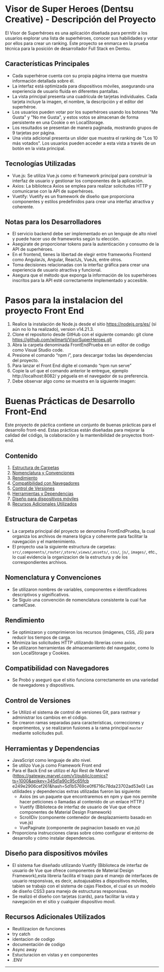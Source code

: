 # Visor de Super Heroes (Dentsu Creative) - Descripción del Proyecto
El Visor de Superhéroes es una aplicación diseñada para permitir a los usuarios explorar una lista de superhéroes, conocer sus habilidades y votar por ellos para crear un ranking. Este proyecto se enmarca en la prueba técnica para la posición de desarrollador Full Stack en Dentsu.

## Características Principales

- Cada superhéroe cuenta con su propia página interna que muestra información detallada sobre él.
- La interfaz está optimizada para dispositivos móviles, asegurando una experiencia de usuario fluida en diferentes pantallas.
- La vista principal presenta una cuadrícula de tarjetas individuales. Cada tarjeta incluye la imagen, el nombre, la descripción y el editor del superhéroe.
- Los usuarios pueden votar por los superhéroes usando los botones "Me Gusta" y "No me Gusta", y estos votos se almacenan de forma persistente en una Cookie o en LocalStorage.
- Los resultados se presentan de manera paginada, mostrando grupos de 9 tarjetas por página.
- Una vista adicional presenta un slider que muestra el ranking de "Los 10 más votados". Los usuarios pueden acceder a esta vista a través de un botón en la vista principal.

## Tecnologías Utilizadas
- Vue.js: Se utiliza Vue.js como el framework principal para construir la interfaz de usuario y gestionar los componentes de la aplicación.
- Axios: La biblioteca Axios se emplea para realizar solicitudes HTTP y comunicarse con la API de superhéroes.
- Vuetify: Vuetify es un framework de diseño que proporciona componentes y estilos predefinidos para crear una interfaz atractiva y coherente.

## Notas para los Desarrolladores
- El servicio backend debe ser implementado en un lenguaje de alto nivel y puede hacer uso de frameworks según tu elección.
- Asegúrate de proporcionar tokens para la autenticación y consumo de la API de superhéroes.
- En el frontend, tienes la libertad de elegir entre frameworks Frontend como AngularJs, Angular, ReactJs, VueJs, entre otros.
- Toma decisiones relacionadas con la interfaz gráfica para crear una experiencia de usuario atractiva y funcional.
- Asegura que el método que exponga la información de los superhéroes inscritos para la API esté correctamente implementado y accesible.

# Pasos para la instalacion del proyecto Front End

1.	Realice la instalación de Node.js desde el sitio https://nodejs.org/es/ (si aún no lo ha realizado), version v14.21.3.
2.	Clone el repositorio desde GitHub con el siguiente comando: git clone https://github.com/wilmarti/VisorSuperHeroes.git
3.	Abra la carpeta denominada FrontEndPrueba en un editor de codigo como Visual Studio code.
4.	Presione el comando “npm i”, para descargar todas las dependencias del proyecto.
5.	Para lanzar el Front End digite el comando “npm run serve”
7.	Copie la url que el comando anterior le entregue, ejemplo http://localhost:8082/ y péguela en el navegador de su preferencia.
8.	Debe observar algo como se muestra en la siguiente imagen:

# Buenas Prácticas de Desarrollo Front-End

Este proyecto de páctica contiene un conjunto de buenas prácticas para el desarrollo front-end. Estas prácticas están diseñadas para mejorar la calidad del código, la colaboración y la mantenibilidad de proyectos front-end.

## Contenido

1. [Estructura de Carpetas](#estructura-de-carpetas)
2. [Nomenclatura y Convenciones](#nomenclatura-y-convenciones)
3. [Rendimiento](#rendimiento)
4. [Compatibilidad con Navegadores](#compatibilidad-con-navegadores)
5. [Control de Versiones](#control-de-versiones)
6. [Herramientas y Dependencias](#herramientas-y-dependencias)
7. [Diseño para dispositivos móviles](#diseño-para-dispositivos-móviless)
8. [Recursos Adicionales Utilizados](#recursos-adicionales-utilizados)

## Estructura de Carpetas

- La carpeta principal del proyecto se denomina FrontEndPrueba, la cual organiza los archivos de manera lógica y coherente para facilitar la navegación y el mantenimiento.
- El proyecto usa la siguiente estructura de carpetas: `src/`,`components/`,`router/`,`store/`,`views/`,`assets/`, `css/`, `js/`, `images/`, etc., lo cual evidencia la organizacion de la estructura y de los correspondientes archivos.

## Nomenclatura y Convenciones

- Se utilizaron nombres de variables, componentes e identificadores descriptivos y significativos.
- Se Siguio una convención de nomenclatura consistente la cual fue camelCase.

## Rendimiento

- Se optimizaron y comprimieron los recursos (imágenes, CSS, JS) para reducir los tiempos de carga.
- Minimiza las solicitudes HTTP utilizando librerias como axios.
- Se utilizaron herramientas de almacenamiento del navegador, como lo son LocalStorage y Cookies.

## Compatibilidad con Navegadores

- Se Probó y aseguró que el sitio funciona correctamente en una variedad de navegadores y dispositivos.

## Control de Versiones

- Se Utilizó el sistema de control de versiones Git, para rastrear y administrar los cambios en el código.
- Se crearon ramas separadas para características, correcciones y experimentos, y se realizaron fusiones a la rama principal `master` mediante solicitudes pull.

## Herramientas y Dependencias

- JavaScript como lenguaje de alto nivel.
- Se utilizo Vue.js como Framework Front end
- Para el Back End se utilizo el Api Rest de Marvel (https://gateway.marvel.com/v1/public/comics?ts=1000&apikey=345d1a90c95c65fcb
e249e2906cef261&hash=5d1b5769ce0f6716c78da23702ad53e0)
Las utilidades y dependencias extras utilizadas fueron las siguiente:
   * Axios (es un paquete que encontraremos en npm y que nos permite hacer peticiones o llamadas al contenido de un enlace HTTP.)
   * Vuetify (Biblioteca de interfaz de usuario de Vue que ofrece componentes de Material Design Framework)
   * ScrollDiv (componente contenedor de desplazamiento basado en vue.js)
   * VuePaginate (componente de paginacion basado en vue.js)
- Proporciona instrucciones claras sobre cómo configurar el entorno de desarrollo y cómo instalar dependencias.

## Diseño para dispositivos móviles

- El sistema fue diseñado utilizando Vuetify (Biblioteca de interfaz de usuario de Vue que ofrece componentes de Material Design Framework),esta libreria facilita el traajo para el manejo de interfaces de usuario responsivas, es decir, autoajusables a dispositivos móviles, tabien se trabajo con el sistema de cajas Flexbox, el cual es un modelo de diseño CSS3 para manejo de estructuras responsivas.
- Se realizó el diseño con tarjetas (cards), para facilitar la vista y navegación en el sitio y cualquier dispositivo movil.

## Recursos Adicionales Utilizados
- Reutilizacion de funciones
- try catch
- identacion de codigo
- documentación de codigo
- Async away
- Estucturacion en vistas y en componentes
- .ENV
---


```




 
